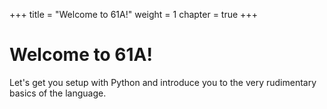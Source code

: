 +++
title = "Welcome to 61A!"
weight = 1
chapter = true
+++

# Welcome to 61A!

Let's get you setup with Python and introduce you to the very rudimentary basics of the language.
